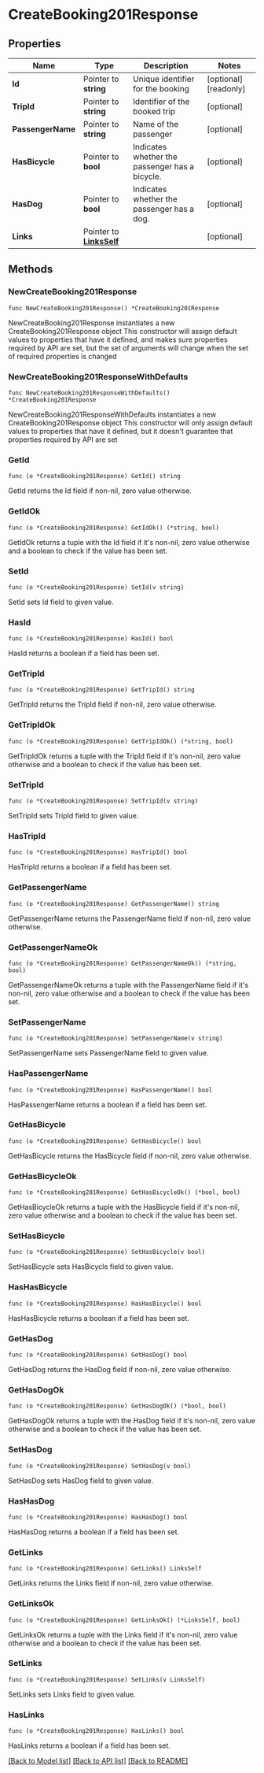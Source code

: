 # CreateBooking201Response

## Properties

Name | Type | Description | Notes
------------ | ------------- | ------------- | -------------
**Id** | Pointer to **string** | Unique identifier for the booking | [optional] [readonly] 
**TripId** | Pointer to **string** | Identifier of the booked trip | [optional] 
**PassengerName** | Pointer to **string** | Name of the passenger | [optional] 
**HasBicycle** | Pointer to **bool** | Indicates whether the passenger has a bicycle. | [optional] 
**HasDog** | Pointer to **bool** | Indicates whether the passenger has a dog. | [optional] 
**Links** | Pointer to [**LinksSelf**](LinksSelf.md) |  | [optional] 

## Methods

### NewCreateBooking201Response

`func NewCreateBooking201Response() *CreateBooking201Response`

NewCreateBooking201Response instantiates a new CreateBooking201Response object
This constructor will assign default values to properties that have it defined,
and makes sure properties required by API are set, but the set of arguments
will change when the set of required properties is changed

### NewCreateBooking201ResponseWithDefaults

`func NewCreateBooking201ResponseWithDefaults() *CreateBooking201Response`

NewCreateBooking201ResponseWithDefaults instantiates a new CreateBooking201Response object
This constructor will only assign default values to properties that have it defined,
but it doesn't guarantee that properties required by API are set

### GetId

`func (o *CreateBooking201Response) GetId() string`

GetId returns the Id field if non-nil, zero value otherwise.

### GetIdOk

`func (o *CreateBooking201Response) GetIdOk() (*string, bool)`

GetIdOk returns a tuple with the Id field if it's non-nil, zero value otherwise
and a boolean to check if the value has been set.

### SetId

`func (o *CreateBooking201Response) SetId(v string)`

SetId sets Id field to given value.

### HasId

`func (o *CreateBooking201Response) HasId() bool`

HasId returns a boolean if a field has been set.

### GetTripId

`func (o *CreateBooking201Response) GetTripId() string`

GetTripId returns the TripId field if non-nil, zero value otherwise.

### GetTripIdOk

`func (o *CreateBooking201Response) GetTripIdOk() (*string, bool)`

GetTripIdOk returns a tuple with the TripId field if it's non-nil, zero value otherwise
and a boolean to check if the value has been set.

### SetTripId

`func (o *CreateBooking201Response) SetTripId(v string)`

SetTripId sets TripId field to given value.

### HasTripId

`func (o *CreateBooking201Response) HasTripId() bool`

HasTripId returns a boolean if a field has been set.

### GetPassengerName

`func (o *CreateBooking201Response) GetPassengerName() string`

GetPassengerName returns the PassengerName field if non-nil, zero value otherwise.

### GetPassengerNameOk

`func (o *CreateBooking201Response) GetPassengerNameOk() (*string, bool)`

GetPassengerNameOk returns a tuple with the PassengerName field if it's non-nil, zero value otherwise
and a boolean to check if the value has been set.

### SetPassengerName

`func (o *CreateBooking201Response) SetPassengerName(v string)`

SetPassengerName sets PassengerName field to given value.

### HasPassengerName

`func (o *CreateBooking201Response) HasPassengerName() bool`

HasPassengerName returns a boolean if a field has been set.

### GetHasBicycle

`func (o *CreateBooking201Response) GetHasBicycle() bool`

GetHasBicycle returns the HasBicycle field if non-nil, zero value otherwise.

### GetHasBicycleOk

`func (o *CreateBooking201Response) GetHasBicycleOk() (*bool, bool)`

GetHasBicycleOk returns a tuple with the HasBicycle field if it's non-nil, zero value otherwise
and a boolean to check if the value has been set.

### SetHasBicycle

`func (o *CreateBooking201Response) SetHasBicycle(v bool)`

SetHasBicycle sets HasBicycle field to given value.

### HasHasBicycle

`func (o *CreateBooking201Response) HasHasBicycle() bool`

HasHasBicycle returns a boolean if a field has been set.

### GetHasDog

`func (o *CreateBooking201Response) GetHasDog() bool`

GetHasDog returns the HasDog field if non-nil, zero value otherwise.

### GetHasDogOk

`func (o *CreateBooking201Response) GetHasDogOk() (*bool, bool)`

GetHasDogOk returns a tuple with the HasDog field if it's non-nil, zero value otherwise
and a boolean to check if the value has been set.

### SetHasDog

`func (o *CreateBooking201Response) SetHasDog(v bool)`

SetHasDog sets HasDog field to given value.

### HasHasDog

`func (o *CreateBooking201Response) HasHasDog() bool`

HasHasDog returns a boolean if a field has been set.

### GetLinks

`func (o *CreateBooking201Response) GetLinks() LinksSelf`

GetLinks returns the Links field if non-nil, zero value otherwise.

### GetLinksOk

`func (o *CreateBooking201Response) GetLinksOk() (*LinksSelf, bool)`

GetLinksOk returns a tuple with the Links field if it's non-nil, zero value otherwise
and a boolean to check if the value has been set.

### SetLinks

`func (o *CreateBooking201Response) SetLinks(v LinksSelf)`

SetLinks sets Links field to given value.

### HasLinks

`func (o *CreateBooking201Response) HasLinks() bool`

HasLinks returns a boolean if a field has been set.


[[Back to Model list]](../README.md#documentation-for-models) [[Back to API list]](../README.md#documentation-for-api-endpoints) [[Back to README]](../README.md)


